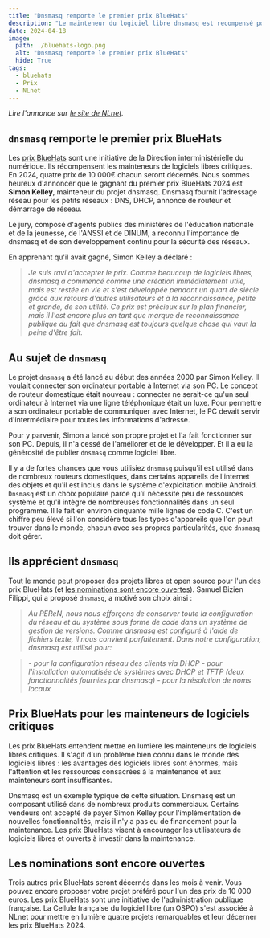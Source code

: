 ```yaml
---
title: "Dnsmasq remporte le premier prix BlueHats"
description: "Le mainteneur du logiciel libre dnsmasq est recompensé pour son implication de longue haleine"
date: 2024-04-18
image:
  path: ./bluehats-logo.png
  alt: "Dnsmasq remporte le premier prix BlueHats"
  hide: True
tags:
  - bluehats
  - Prix
  - NLnet
---
```


*Lire l'annonce sur [le site de NLnet](https://nlnet.nl/news/2024/20240418-BlueHatsPrize1.html).*

## `dnsmasq` remporte le premier prix BlueHats

Les [prix BlueHats](https://code.gouv.fr/fr/bluehats/prix-bluehats/) sont une initiative de la Direction interministérielle du numérique. Ils récompensent les mainteneurs de logiciels libres critiques. En 2024, quatre prix de 10 000€ chacun seront décernés. Nous sommes heureux d'annoncer que le gagnant du premier prix BlueHats 2024 est **Simon Kelley**, mainteneur du projet dnsmasq. Dnsmasq fournit l'adressage réseau pour les petits réseaux : DNS, DHCP, annonce de routeur et démarrage de réseau.

Le jury, composé d'agents publics des ministères de l'éducation nationale et de la jeunesse, de l'ANSSI et de DINUM, a reconnu l'importance de dnsmasq et de son développement continu pour la sécurité des réseaux.

En apprenant qu'il avait gagné, Simon Kelley a déclaré :

> *Je suis ravi d'accepter le prix. Comme beaucoup de logiciels libres, dnsmasq a commencé comme une création immédiatement utile, mais est restée en vie et s'est développée pendant un quart de siècle grâce aux retours d'autres utilisateurs et à la reconnaissance, petite et grande, de son utilité. Ce prix est précieux sur le plan financier, mais il l'est encore plus en tant que marque de reconnaissance publique du fait que dnsmasq est toujours quelque chose qui vaut la peine d'être fait.*

## Au sujet de `dnsmasq`

Le projet `dnsmasq` a été lancé au début des années 2000 par Simon Kelley. Il voulait connecter son ordinateur portable à Internet via son PC. Le concept de routeur domestique était nouveau : connecter ne serait-ce qu'un seul ordinateur à Internet via une ligne téléphonique était un luxe. Pour permettre à son ordinateur portable de communiquer avec Internet, le PC devait servir d'intermédiaire pour toutes les informations d'adresse.

Pour y parvenir, Simon a lancé son propre projet et l'a fait fonctionner sur son PC. Depuis, il n'a cessé de l'améliorer et de le développer. Et il a eu la générosité de publier `dnsmasq` comme logiciel libre.

Il y a de fortes chances que vous utilisiez `dnsmasq` puisqu'il est utilisé dans de nombreux routeurs domestiques, dans certains appareils de l'internet des objets et qu'il est inclus dans le système d'exploitation mobile Android. `Dnsmasq` est un choix populaire parce qu'il nécessite peu de ressources système et qu'il intègre de nombreuses fonctionnalités dans un seul programme. Il le fait en environ cinquante mille lignes de code C. C'est un chiffre peu élevé si l'on considère tous les types d'appareils que l'on peut trouver dans le monde, chacun avec ses propres particularités, que `dnsmasq` doit gérer.

## Ils apprécient `dnsmasq`

Tout le monde peut proposer des projets libres et open source pour l'un des prix BlueHats (et [les nominations sont encore ouvertes](https://nlnet.nl/bluehatsprize/2024/)). Samuel Bizien Filippi, qui a proposé `dnsmasq`, a motivé son choix ainsi :

> *Au PEReN, nous nous efforçons de conserver toute la configuration du réseau et du système sous forme de code dans un système de gestion de versions. Comme dnsmasq est configuré à l'aide de fichiers texte, il nous convient parfaitement. Dans notre configuration, dnsmasq est utilisé pour:*

> *- pour la configuration réseau des clients via DHCP*
> *- pour l'installation automatisée de systèmes avec DHCP et TFTP (deux fonctionnalités fournies par dnsmasq)*
> *- pour la résolution de noms locaux*
	
## Prix BlueHats pour les mainteneurs de logiciels critiques

Les prix BlueHats entendent mettre en lumière les mainteneurs de logiciels libres critiques. Il s'agit d'un problème bien connu dans le monde des logiciels libres : les avantages des logiciels libres sont énormes, mais l'attention et les ressources consacrées à la maintenance et aux mainteneurs sont insuffisantes.

Dnsmasq est un exemple typique de cette situation. Dnsmasq est un composant utilisé dans de nombreux produits commerciaux. Certains vendeurs ont accepté de payer Simon Kelley pour l'implémentation de nouvelles fonctionnalités, mais il n'y a pas eu de financement pour la maintenance. Les prix BlueHats visent à encourager les utilisateurs de logiciels libres et ouverts à investir dans la maintenance.

## Les nominations sont encore ouvertes

Trois autres prix BlueHats seront décernés dans les mois à venir. Vous pouvez encore proposer votre projet préféré pour l'un des prix de 10 000 euros. Les prix BlueHats sont une initiative de l'administration publique française. La Cellule française du logiciel libre (un OSPO) s'est associée à NLnet pour mettre en lumière quatre projets remarquables et leur décerner les prix BlueHats 2024.
